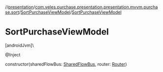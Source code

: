 //[presentation](../../../index.md)/[com.veles.purchase.presentation.presentation.mvvm.purchase.sort](../index.md)/[SortPurchaseViewModel](index.md)/[SortPurchaseViewModel](-sort-purchase-view-model.md)

# SortPurchaseViewModel

[androidJvm]\

@Inject

constructor(sharedFlowBus: [SharedFlowBus](../../com.veles.purchase.presentation.data.bus/-shared-flow-bus/index.md), router: [Router](../../com.veles.purchase.presentation.base.mvvm.navigation/-router/index.md))
